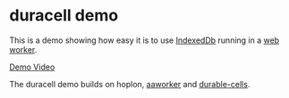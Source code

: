 # duracell demo

This is a demo showing how easy it is to use 
[IndexedDb](https://developer.mozilla.org/en-US/docs/Web/API/IndexedDB_API)
running in a
[web worker](http://www.w3schools.com/html/html5_webworkers.asp).

[Demo Video](http://aatree.github.io/videos/duracell.html)

The duracell demo builds on hoplon,
[aaworker](https://github.com/aatree/aaworker)
and [durable-cells](https://github.com/aatree/durable-cells).
